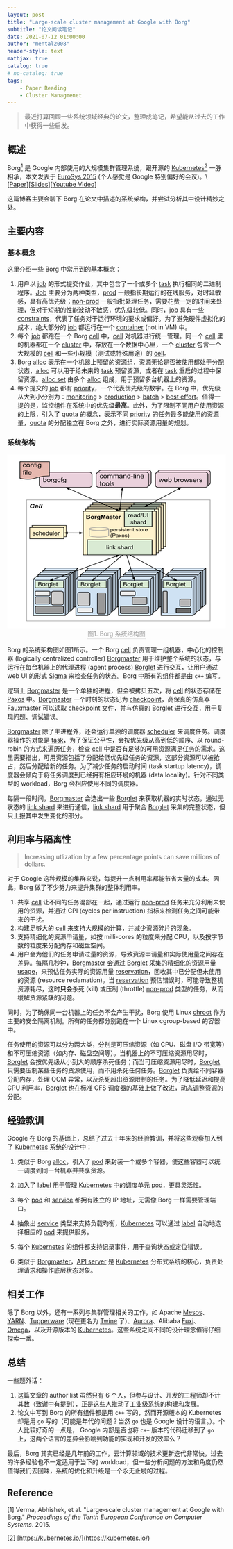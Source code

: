 ```yaml
---
layout: post
title: "Large-scale cluster management at Google with Borg"
subtitle: "论文阅读笔记"
date: 2021-07-12 01:00:00
author: "mental2008"
header-style: text
mathjax: true
catalog: true
# no-catalog: true
tags:
    - Paper Reading
    - Cluster Managmenet
---
```


> 最近打算回顾一些系统领域经典的论文，整理成笔记，希望能从过去的工作中获得一些启发。

## 概述

Borg[<sup>1</sup>](#refer-borg) 是 Google 内部使用的大规模集群管理系统，跟开源的 [Kubernetes](https://kubernetes.io/)[<sup>2</sup>](#refer-kubernetes) 一脉相承，本文发表于 [EuroSys 2015](https://eurosys2015.labri.fr/) (个人感觉是 Google 特别偏好的会议)。\\
\[[Paper](https://research.google/pubs/pub43438/)\]\[[Slides](https://drive.google.com/file/d/0B5g07T_gRDg9SFlIZHhoQUJCeXc/preview?resourcekey=0-6u_7P2yZI_3KDUxmrkfz1w)\]\[[Youtube Video](https://www.youtube.com/watch?v=7MwxA4Fj2l4)\]

这篇博客主要会聊下 Borg 在论文中描述的系统架构，并尝试分析其中设计精妙之处。

## 主要内容

### 基本概念

这里介绍一些 Borg 中常用到的基本概念：
1. 用户以 <u>job</u> 的形式提交作业，其中包含了一个或多个 <u>task</u> 执行相同的二进制程序。<u>Job</u> 主要分为两种类型，<u>prod</u> 一般指长期运行的在线服务，对时延敏感，具有高优先级；<u>non-prod</u> 一般指批处理任务，需要花费一定的时间来处理，但对于短期的性能波动不敏感，优先级较低。同时，<u>job</u> 具有一些 <u>constraints</u>，代表了任务对于运行环境的要求或偏好。为了避免硬件虚拟化的成本，绝大部分的 <u>job</u> 都运行在一个 <u>container</u> (not in VM) 中。
2. 每个 <u>job</u> 都跑在一个 Borg <u>cell</u> 中，<u>cell</u> 对机器进行统一管理。同一个 <u>cell</u> 里的机器都在一个 <u>cluster</u> 中，存放在一个数据中心里，一个 <u>cluster</u> 包含一个大规模的 <u>cell</u> 和一些小规模（测试或特殊用途）的 <u>cell</u>。
3. Borg <u>alloc</u> 表示在一个机器上预留的资源组，资源无论是否被使用都处于分配状态，<u>alloc</u> 可以用于给未来的 <u>task</u> 预留资源，或者在 <u>task</u> 重启的过程中保留资源。<u>alloc set</u> 由多个 <u>alloc</u> 组成，用于预留多台机器上的资源。
4. 每个提交的 <u>job</u> 都有 <u>priority</u>，一个代表优先级的数字。在 Borg 中，优先级从大到小分别为：<u>monitoring</u> > <u>production</u> > <u>batch</u> > <u>best effort</u>。值得一提的是，监控组件在系统中的优先级**最高**。此外，为了限制不同用户使用资源的上限，引入了 <u>quota</u> 的概念，表示不同 <u>priority</u> 的任务最多能使用的资源量，<u>quota</u> 的分配独立在 Borg 之外，进行实际资源用量的规划。

### 系统架构

<!-- ![The high-level architecture of Borg](/img/borg/high-level architecture.png) -->
<center>
    <img src="/img/borg/high-level architecture.png" width="600" height="400" alt="The high-level architecture of Borg" align=center />
    <div style="color:orange; border-bottom: 1px solid #d9d9d9;
    display: inline-block;
    color: #999;
    padding: 2px;">图1. Borg 系统结构图</div>
</center>

<!-- <center>
    <img style="border-radius: 0.3125em;
    box-shadow: 0 2px 4px 0 rgba(34,36,38,.12),0 2px 10px 0 rgba(34,36,38,.08);" 
    src="/img/borg/high-level architecture.png">
    <br>
    <div style="color:orange; border-bottom: 1px solid #d9d9d9;
    display: inline-block;
    color: #999;
    padding: 2px;">图1. Borg 系统结构图</div>
</center> -->

Borg 的系统架构图如图1所示。一个 Borg <u>cell</u> 负责管理一组机器，中心化的控制器 (logically centralized controller) <u>Borgmaster</u> 用于维护整个系统的状态，与运行在每台机器上的代理进程 (agent process) <u>Borglet</u> 进行交互，让用户通过 web UI 的形式 <u>Sigma</u> 来检查任务的状态。Borg 中所有的组件都是由 `c++` 编写。

逻辑上 <u>Borgmaster</u> 是一个单独的进程，但会被拷贝五次，将 <u>cell</u> 的状态存储在 <u>Paxos</u> 中。<u>Borgmaster</u> 一个时刻的状态记为 <u>checkpoint</u>，高保真的仿真器 <u>Fauxmaster</u> 可以读取 <u>checkpoint</u> 文件，并与仿真的 <u>Borglet</u> 进行交互，用于复现问题、调试错误。

<u>Borgmaster</u> 除了主进程外，还会运行单独的调度器 <u>scheduler</u> 来调度任务。调度器操作的对象是 <u>task</u>，为了保证公平性，会按优先级从高到低的顺序、以 round-robin 的方式来遍历任务，检查 <u>cell</u> 中是否有足够的可用资源满足任务的需求。这里需要指出，可用资源包括了分配给低优先级任务的资源，这部分资源可以被抢占，然后分配给新的任务。为了减少任务的启动时间 (task startup latency)，调度器会倾向于将任务调度到已经拥有相应环境的机器 (data locality)。针对不同类型的 workload，Borg 会相应使用不同的调度器。

每隔一段时间，<u>Borgmaster</u> 会选出一些 <u>Borglet</u> 来获取机器的实时状态，通过无状态的 <u>link shard</u> 来进行通信，<u>link shard</u> 用于聚合 <u>Borglet</u> 采集的完整状态，但只上报其中发生变化的部分。

## 利用率与隔离性

> Increasing utlization by a few percentage points can save millions of dollars.

对于 Google 这种规模的集群来说，每提升一点利用率都能节省大量的成本。因此，Borg 做了不少努力来提升集群的整体利用率。

1. 共享 <u>cell</u> 让不同的任务混部在一起，通过运行 <u>non-prod</u> 任务来充分利用未使用的资源，并通过 CPI (cycles per instruction) 指标来检测任务之间可能带来的干扰。
2. 构建足够大的 <u>cell</u> 来支持大规模的计算，并减少资源碎片的现象。
3. 支持精细化的资源申请量，如按 milli-cores 的粒度来分配 CPU，以及按字节数的粒度来分配内存和磁盘空间。
4. 用户会为他们的任务申请过量的资源，导致资源申请量和实际使用量之间存在差异。每隔几秒钟，<u>Borgmaster</u> 会通过 <u>Borglet</u> 采集的精细化的资源用量 <u>usage</u>，来预估任务实际的资源用量 <u>reservation</u>，回收其中已分配但未使用的资源 (resource reclamation)。当 <u>reservation</u> 预估错误时，可能导致整机资源耗尽，这时**只会**杀死 (kill) 或压制 (throttle) <u>non-prod</u> 类型的任务，从而缓解资源紧缺的问题。

同时，为了确保同一台机器上的任务不会产生干扰，Borg 使用 Linux <u>chroot</u> 作为主要的安全隔离机制。所有的任务都分别跑在一个 Linux cgroup-based 的容器中。

任务使用的资源可以分为两大类，分别是可压缩资源（如 CPU、磁盘 I/O 带宽等）和不可压缩资源（如内存、磁盘空间等）。当机器上的不可压缩资源用尽时，<u>Borglet</u> 会按优先级从小到大的顺序杀死任务；而当可压缩资源用尽时，<u>Borglet</u> 只需要压制某些任务的资源使用，而不用杀死任何任务。<u>Borglet</u> 负责给不同容器分配内存，处理 OOM 异常，以及杀死超出资源限制的任务。为了降低延迟和提高 CPU 利用率，<u>Borglet</u> 也在标准 CFS 调度器的基础上做了改进，动态调整资源的分配。

## 经验教训

Google 在 Borg 的基础上，总结了过去十年来的经验教训，并将这些观察加入到了 <u>Kubernetes</u> 系统的设计中：

1. 类似于 Borg <u>alloc</u>，引入了 <u>pod</u> 来封装一个或多个容器，使这些容器可以统一调度到同一台机器并共享资源。

2. 加入了 <u>label</u> 用于管理 <u>Kubernetes</u> 中的调度单元 <u>pod</u>，更具灵活性。

3. 每个 <u>pod</u> 和 <u>service</u> 都拥有独立的 IP 地址，无需像 Borg 一样需要管理端口。
4. 抽象出 <u>service</u> 类型来支持负载均衡，<u>Kubernetes</u> 可以通过 <u>label</u> 自动地选择相应的 <u>pod</u> 来提供服务。
5. 每个 <u>Kubernetes</u> 的组件都支持记录事件，用于查询状态或定位错误。
6. 类似于 <u>Borgmaster</u>，<u>API server</u> 是 <u>Kubernetes</u> 分布式系统的核心，负责处理请求和操作底层状态对象。

## 相关工作

除了 Borg 以外，还有一系列与集群管理相关的工作，如 Apache <u>Mesos</u>、<u>YARN</u>、<u>Tupperware</u> (现在更名为 <u>Twine</u> 了)、<u>Aurora</u>、Alibaba <u>Fuxi</u>、<u>Omega</u>，以及开源版本的 <u>Kubernetes</u>。这些系统之间不同的设计理念值得仔细探索一番。

## 总结

一些题外话：

1. 这篇文章的 author list 虽然只有 6 个人，但参与设计、开发的工程师却不计其数（致谢中有提到），正是这些人推动了工业级系统的构建和发展。
2. 论文中写到 Borg 的所有组件都是用 `c++` 写的，然而开源版本的 Kubernetes 却是用 `go` 写的（可能是年代的问题？当然 `go` 也是 Google 设计的语言。）。个人比较好奇的一点是， Google 内部是否也将 `c++` 版本的代码迁移到了 `go` 上，这两个语言的差异会影响到功能的实现和开发的效率么？

最后，Borg 其实已经是几年前的工作，云计算领域的技术更新迭代非常快，过去的许多经验也不一定适用于当下的 workload，但一些分析问题的方法和角度仍然值得我们去回味，系统的优化和升级是一个永无止境的过程。

## Reference

<div id="refer-borg"></div>

[1] Verma, Abhishek, et al. "Large-scale cluster management at Google with Borg." *Proceedings of the Tenth European Conference on Computer Systems*. 2015.

<div id="refer-kubernetes"></div>

[2] [https://kubernetes.io/](https://kubernetes.io/)

